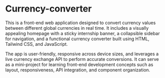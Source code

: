 # Currency-converter

This is a front-end web application designed to convert currency values between different global currencies in real time. It includes a visually appealing homepage with a sticky internship banner, a collapsible sidebar for navigation, and a functional currency converter built using HTML, Tailwind CSS, and JavaScript.

The app is user-friendly, responsive across device sizes, and leverages a live currency exchange API to perform accurate conversions. It can serve as a mini-project for learning front-end development concepts such as layout, responsiveness, API integration, and component organization.
